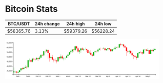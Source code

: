 # Bitcoin Stats

BTC/USDT|24h change|24h high|24h low|
|---|---|---|---|
|$58365.76|3.13%|$59379.26|$56228.24|

<img src="./chart.svg">
